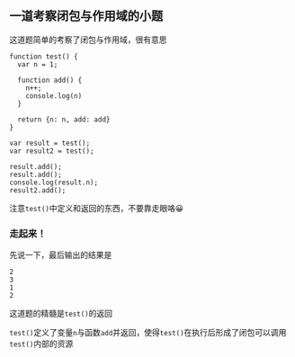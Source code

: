 ## 一道考察闭包与作用域的小题

这道题简单的考察了闭包与作用域，很有意思   

```
function test() {
  var n = 1;

  function add() {
    n++;
    console.log(n)
  }

  return {n: n, add: add}
}

var result = test();
var result2 = test();

result.add();
result.add();
console.log(result.n);
result2.add();
```

注意```test()```中定义和返回的东西，不要靠走眼咯😀   

### 走起来！

先说一下，最后输出的结果是   

```
2
3
1
2
```

这道题的精髓是```test()```的返回   

```test()```定义了变量```n```与函数```add```并返回，使得```test()```在执行后形成了闭包可以调用```test()```内部的资源   
